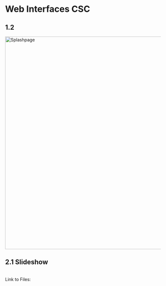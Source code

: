 # Web Interfaces CSC
## 1.2
<img width="1037" height="689" alt="Splashpage" src="https://github.com/user-attachments/assets/6aa22e6b-34aa-4d44-b140-3628203dbf69" /> <br>
## 2.1 Slideshow
 <br> Link to Files: 
